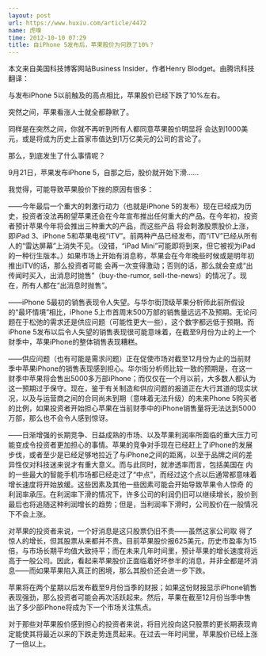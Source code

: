 ```yaml
---
layout: post
url: https://www.huxiu.com/article/4472
name: 虎嗅
time: 2012-10-10 07:29
title: 自iPhone 5发布后，苹果股价为何跌了10%？
---
```

本文来自美国科技博客网站Business Insider，作者Henry Blodget。由腾讯科技翻译：

与发布iPhone 5以前触及的高点相比，苹果股价已经下跌了10%左右。

突然之间，苹果看涨人士就全都静默了。

同样是在突然之间，你就不再听到所有人都同意苹果股价明显将 会达到1000美元，或是将成为历史上首家市值达到1万亿美元的公司的言论了。

那么，到底发生了什么事情呢？

9月21日，苹果发布iPhone 5，自那之后，股价就开始下滑……

我觉得，可能导致苹果股价下挫的原因有很多：

——今年最后一个重大的刺激行动力（也就是iPhone 5的发布）现在已经成为历史，投资者没法再盼望苹果还会在今年宣布推出任何重大的产品。在今年初，投资者预计苹果今年将会推出三种重大的产品，而这些产品 将会刺激股票股价上涨，即iPad 3、iPhone 5和苹果电视“iTV”。前两种产品已经发布，而“iTV”已经从所有人的“雷达屏幕”上消失不见。（没错，“iPad Mini”可能即将到来，但它被视为iPad的一种衍生版本。）如果市场上开始有消息称，苹果会在今年晚些时候或是明年初推出iTV的话，那么投资者可能 会再一次变得激动；否则的话，那么就会变成“出传闻时买入，出消息时抛售”（buy-the-rumor, sell-the-news）的情况了。现在，所有人都在“出消息时抛售”。

——iPhone 5最初的销售表现令人失望。与华尔街顶级苹果分析师此前所假设的“最坏情境”相比，iPhone 5上市首周末500万部的销售量远远不及预期。无论问题在于松弛的需求还是供应问题（可能性更大一些），这个数字都远低于预期。而iPhone 5发布以后令人失望的销售表现很可能意味着，在截至9月份为止的上一个财季中，苹果iPhone的整体销售表现糟糕。

——供应问题（也有可能是需求问题）正在促使市场对截至12月份为止的当前财季中苹果iPhone的销售表现感到担心。华尔街分析师比较一致的预期是，在这一 财季中苹果将会售出5000多万部iPhone；而仅仅在一个月以前，大多数人都认为这一预期过于保守。现在，鉴于有关制造和供应问题的报道正在大行其道的现实状况，以及与运营商之间的合同尚未到期（意味着无法升级）的未来Phone 5购买者的比例，如果投资者开始担心苹果在当前财季中的iPhone销售量将无法达到5000万部，那么也不会令人感到惊讶。

——日渐增强的长期竞争、日益成熟的市场、以及苹果利润率所面临的重大压力可能变成令投资者更加担心的事情。苹果的竞争对手现在已经赶上了iPhone的发展 步伐，或者至少是已经足够地拉近了与iPhone之间的距离，以至于品牌之间的差异性仅对科技迷来说才有重大意义。而与此同时，就渗透率而言，包括美国在 内的一些最大的智能手机市场都已经走过了“中点”，而经过这个点以后通常都意味着增长速度将开始放缓。这些因素及其他一些因素可能会开始导致苹果令人惊奇 的利润率承压。在利润率下滑的情况下，许多公司的利润仍旧可以继续增长，股价到最后也将追随这种利润增长的趋势；但是，当利润率下滑时，公司股价在一般情况下不会上涨。

对苹果的投资者来说，一个好消息是这只股票仍旧不贵——虽然这家公司取 得了惊人的增长，但其股票从来都并不贵。目前苹果股价报625美元，历史市盈率为15倍，与市场长期平均值大致持平；而在未来几年时间里，预计苹果的增长速度将远高于一般公司。因此，看起来苹果股价正面临着好坏参半的消息，并非全都是坏消息——而如果苹果陷入真正的困境，那么其股价还会进一步下跌。

苹果将在两个星期以后发布截至9月份当季的财报；如果这份财报显示iPhone销售表现强劲，那么投资者可能会再次活跃起来。然后，苹果在截至12月份当季中售出了多少部iPhone将成为下一个市场关注焦点。

对于那些对苹果股价感到担心的投资者来说，将目光投向这只股票的更长期表现肯定能使其将最近以来的下跌走势连贯起来。在过去一年时间里，苹果股价已经上涨了一倍以上。

